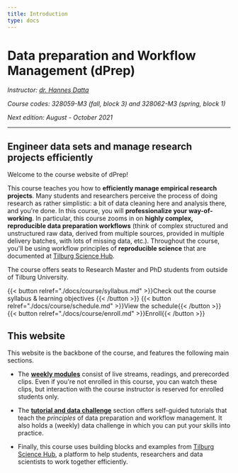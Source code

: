 ```yaml
---
title: Introduction
type: docs
---
```


# Data preparation and Workflow Management (dPrep)


_Instructor: [dr. Hannes Datta](https://hannesdatta.com)_

_Course codes: 328059-M3 (fall, block 3) and 328062-M3 (spring, block 1)_

_Next edition: August - October 2021_

-------

## Engineer data sets and manage research projects efficiently

Welcome to the course website of dPrep!

This course teaches you how to __efficiently manage empirical research projects__. Many students and researchers perceive the process of doing research as rather simplistic: a bit of data cleaning here and analysis there, and you're done. In this course, you will __professionalize your way-of-working__. In particular, this course zooms in on __highly complex, reproducible data preparation workflows__ (think of complex structured and unstructured raw data, derived from multiple sources, provided in multiple delivery batches, with lots of missing data, etc.). Throughout the course, you'll be using workflow principles of __reproducible science__ that are documented at [Tilburg Science Hub](https://tilburgsciencehub.com).

The course offers seats to Research Master and PhD students from outside of Tilburg University.

{{< button relref="./docs/course/syllabus.md" >}}Check out the course syllabus & learning objectives {{< /button >}}
{{< button relref="./docs/course/schedule.md" >}}View the schedule{{< /button >}}
{{< button relref="./docs/course/enroll.md" >}}Enroll{{< /button >}}

## This website

This website is the backbone of the course, and features the following main sections.

- The __[weekly modules](docs/modules)__ consist of live streams, readings, and prerecorded clips. Even if you're not enrolled in this course, you can watch these clips, but interaction with the course instructor is reserved for enrolled students only.

- The [__tutorial and data challenge__](docs/tutorials) section offers self-guided tutorials that teach the *principles* of data preparation and workflow management. It also holds a (weekly) data challenge in which you can put your skills into practice. <!--Use these to start your own empirical research projects! <!--a workflow for collecting online data, and -->

- Finally, this course uses building blocks and examples from [Tilburg Science Hub](https://tilburgsciencehub.com), a platform to help students, researchers and data scientists to work together efficiently.

<!--- Finally, the [__building block__](docs/snippets) section offers a collection of code snippets in Python that you can use to build and extend your own scrapers and API retrieval projects.
-->
